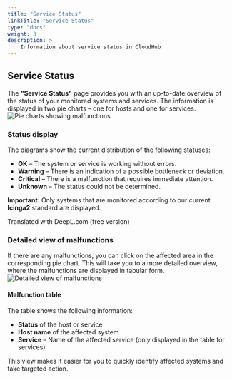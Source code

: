 ```yaml
---
title: "Service Status"
linkTitle: "Service Status"
type: "docs"
weight: 3
description: >
    Information about service status in CloudHub
---
```


## Service Status

The **"Service Status"** page provides you with an up-to-date overview of the status of your monitored systems and services. The information is displayed in two pie charts – one for hosts and one for services.
![Pie charts showing malfunctions](../img/service-status/diagrams-malfunctions.png)

### Status display

The diagrams show the current distribution of the following statuses:

- **OK** – The system or service is working without errors.
- **Warning** – There is an indication of a possible bottleneck or deviation.
- **Critical** – There is a malfunction that requires immediate attention.
- **Unknown** – The status could not be determined.

**Important:**
Only systems that are monitored according to our current **Icinga2** standard are displayed.

Translated with DeepL.com (free version)

### Detailed view of malfunctions

If there are any malfunctions, you can click on the affected area in the corresponding pie chart.
This will take you to a more detailed overview, where the malfunctions are displayed in tabular form.
![Detailed view of malfunctions](../img/service-status/detailed-view-malfunctions.png)

#### Malfunction table

The table shows the following information:

- **Status** of the host or service
- **Host name** of the affected system
- **Service** – Name of the affected service (only displayed in the table for services)

This view makes it easier for you to quickly identify affected systems and take targeted action.
